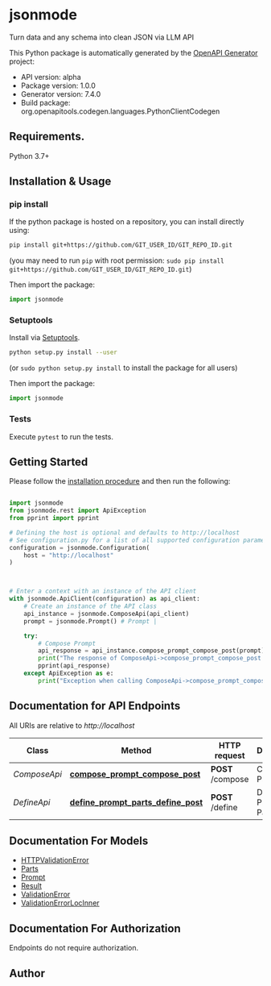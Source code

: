 # jsonmode
Turn data and any schema into clean JSON via LLM API

This Python package is automatically generated by the [OpenAPI Generator](https://openapi-generator.tech) project:

- API version: alpha
- Package version: 1.0.0
- Generator version: 7.4.0
- Build package: org.openapitools.codegen.languages.PythonClientCodegen

## Requirements.

Python 3.7+

## Installation & Usage
### pip install

If the python package is hosted on a repository, you can install directly using:

```sh
pip install git+https://github.com/GIT_USER_ID/GIT_REPO_ID.git
```
(you may need to run `pip` with root permission: `sudo pip install git+https://github.com/GIT_USER_ID/GIT_REPO_ID.git`)

Then import the package:
```python
import jsonmode
```

### Setuptools

Install via [Setuptools](http://pypi.python.org/pypi/setuptools).

```sh
python setup.py install --user
```
(or `sudo python setup.py install` to install the package for all users)

Then import the package:
```python
import jsonmode
```

### Tests

Execute `pytest` to run the tests.

## Getting Started

Please follow the [installation procedure](#installation--usage) and then run the following:

```python

import jsonmode
from jsonmode.rest import ApiException
from pprint import pprint

# Defining the host is optional and defaults to http://localhost
# See configuration.py for a list of all supported configuration parameters.
configuration = jsonmode.Configuration(
    host = "http://localhost"
)



# Enter a context with an instance of the API client
with jsonmode.ApiClient(configuration) as api_client:
    # Create an instance of the API class
    api_instance = jsonmode.ComposeApi(api_client)
    prompt = jsonmode.Prompt() # Prompt | 

    try:
        # Compose Prompt
        api_response = api_instance.compose_prompt_compose_post(prompt)
        print("The response of ComposeApi->compose_prompt_compose_post:\n")
        pprint(api_response)
    except ApiException as e:
        print("Exception when calling ComposeApi->compose_prompt_compose_post: %s\n" % e)

```

## Documentation for API Endpoints

All URIs are relative to *http://localhost*

Class | Method | HTTP request | Description
------------ | ------------- | ------------- | -------------
*ComposeApi* | [**compose_prompt_compose_post**](docs/ComposeApi.md#compose_prompt_compose_post) | **POST** /compose | Compose Prompt
*DefineApi* | [**define_prompt_parts_define_post**](docs/DefineApi.md#define_prompt_parts_define_post) | **POST** /define | Define Prompt Parts


## Documentation For Models

 - [HTTPValidationError](docs/HTTPValidationError.md)
 - [Parts](docs/Parts.md)
 - [Prompt](docs/Prompt.md)
 - [Result](docs/Result.md)
 - [ValidationError](docs/ValidationError.md)
 - [ValidationErrorLocInner](docs/ValidationErrorLocInner.md)


<a id="documentation-for-authorization"></a>
## Documentation For Authorization

Endpoints do not require authorization.


## Author





